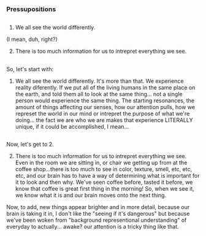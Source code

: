 ### Pressupositions

##

1. We all see the world differently. 

(I mean, duh, right?)

2. There is too much information for us to intrepret everything we see. 

##

So, let's start with: 

1. We all see the world differently. 
It's more than that. We experience reality diferently. If we put all of the living humans in the same place on the earth, and told them all to look at the same thing... not a single person would experience the same thing. 
The starting resonances, the amount of things affecting our senses, how our attention pulls, how we represet the world in our mind or intrepret the purpose of what we're doing... the fact we are who we are makes that experience LITERALLY unique, if it could be accomplished, I mean... 

##

Now, let's get to 2. 

2. There is too much information for us to intrepret everything we see. 
Even in the room we are sitting in, or chair we getting up from at the coffee shop...there is too much to see in color, texture, smell, etc, etc, etc, and our brain has to have a way of determining what is important for it to look and then why. We've seen coffee before, tasted it before, we know that coffee is great first thing in the morning! So, when we see it, we know what it is and our brain moves onto the next thing. 

Now, to add, new things appear brighter and in more detail, because our brain is taking it in, I don't like the "seeing if it's dangerous" but because we've been woken from "background representional understanding" of everyday to actually... awake? our attention is a tricky thing like that. 
